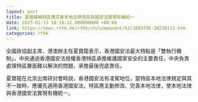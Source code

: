 ```yaml
---
layout: post
title: 夏寶龍稱特區應完善本地法律使其與國安法實現有機統一
date: 2023-01-13 18:18:12.000000000 +08:00
link: https://news.rthk.hk/rthk/ch/component/k2/1683795-20230113.htm
categories: rthk
---
```


全國政協副主席、港澳辦主任夏寶龍表示，香港國安法最大特點是「雙執行機制」，中央通過香港國安法授權香港特區承擔維護國家安全的主要責任，中央負責處理特區層面難以解決的問題，承擔最後兜底責任。

夏寶龍在北京出席研討會時說，香港國安法有凌駕地位，當特區本地法律規定與其不一致時，應優先適用香港國安法，特區應主動修改、完善本地法律，使本地法律與香港國安法實現有機統一。
